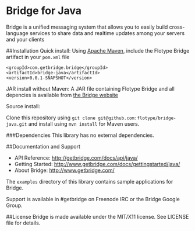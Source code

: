 # Bridge for Java
Bridge is a unified messaging system that allows you to easily build cross-language services to share data and realtime updates among your servers and your clients

##Installation
Quick install: Using [Apache Maven](http://maven.apache.org/), include the Flotype Bridge artifact in your `pom.xml` file

    <groupId>com.getbridge.bridge</groupId>
    <artifactId>bridge-java</artifactId>
    <version>0.0.1-SNAPSHOT</version>

JAR install without Maven: A JAR file containing Flotype Bridge and all
depencies is available from
[the Bridge website](http://cloud.getbridge.com/bridge.jar)

Source install: 

Clone this repository using `git clone git@github.com:flotype/bridge-java.git` and install using `mvn install` for Maven users. 

###Dependencies
This library has no external dependencies.

##Documentation and Support
* API Reference: http://getbridge.com/docs/api/java/
* Getting Started: http://www.getbridge.com/docs/gettingstarted/java/
* About Bridge: http://www.getbridge.com/

The `examples` directory of this library contains sample applications for Bridge.

Support is available in #getbridge on Freenode IRC or the Bridge Google Group.


##License
Bridge is made available under the MIT/X11 license. See LICENSE file for details.

